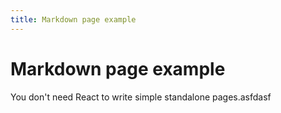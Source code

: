 ```yaml
---
title: Markdown page example
---
```


# Markdown page example

You don't need React to write simple standalone pages.asfdasf
